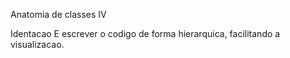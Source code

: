 
Anatomia de classes IV

Identacao
E escrever o codigo de forma hierarquica, facilitando a visualizacao.






